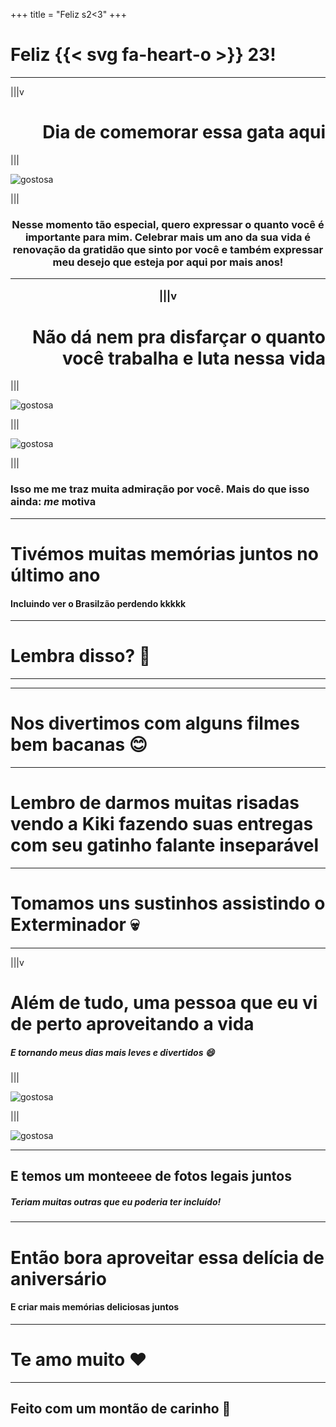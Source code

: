 +++
title = "Feliz s2<3"
+++

<!--: .wrap .fadeInUp bg=bg-black bg=aligncenter bgimage=frame|images/nos-1.jpg -->

# **Feliz {{< svg fa-heart-o >}} 23!**

---
<!--: .wrap -->
|||v

<h1 style="text-align:right;"><strong>Dia de comemorar essa gata aqui</strong></h1>

|||


<img style="max-height:70vh;" src=images/bruna-1.jpg alt=gostosa></img>

|||


<h3 style="text-align:center;">Nesse momento tão especial, quero expressar o quanto você é <strong>importante</strong> para mim. Celebrar mais um ano da sua vida é renovação da <strong>gratidão</strong> que sinto por você e também expressar meu desejo que esteja por aqui por mais anos!</p>

---

<!--: .wrap -->
|||v

<h1 style="text-align:right;"><strong>Não dá nem pra disfarçar o quanto você trabalha e luta nessa vida</strong></h1>

|||


<img class="aligncenter" style="max-height:70vh;" src=images/bruna-forte.jpg alt=gostosa></img>

|||

<img class="aligncenter" style="max-height:70vh;" src=images/bruna-rosca.gif alt=gostosa></img>

|||

### Isso me me traz muita **admiração** por você. Mais do que isso ainda: _me_ **motiva**

---

<!--: .wrap bg=bg-black bg=aligncenter bgimage=images/nos-brasil.jpg -->

# Tivémos muitas memórias juntos no último ano

#### Incluindo ver o Brasilzão perdendo kkkkk

---

<!--: .wrap bg=bg-black bg=aligncenter bgimage=images/nos-ovo.jpg -->

# Lembra disso? 👀

---

<!--: .wrap bg=bg-black bg=aligncenter bgimage=images/totoro.jpg -->

---

<!--: .wrap bg=bg-black bg=aligncenter bgimage=images/totoro.jpg -->

# Nos divertimos com alguns filmes bem bacanas 😊

---

<!--: .wrap bg=bg-black bg=aligncenter bgimage=images/kiki.jpg -->

# Lembro de darmos muitas risadas vendo a Kiki fazendo suas entregas com seu gatinho falante inseparável

---


<!--: .wrap bg=bg-black bg=aligncenter bgimage=images/arnold.jpg -->

# Tomamos uns sustinhos assistindo o Exterminador 💀

---

<!--: .wrap -->

|||v

# **Além de tudo, uma pessoa que eu vi de perto aproveitando a vida**

##### E tornando meus dias mais leves e divertidos 😄

|||


<img class="aligncenter" style="max-height:70vh;" src=images/bruna-hobbes.jpg alt=gostosa></img>

|||

<img class="aligncenter" style="max-height:70vh;" src=images/bruna-caipirinha.jpg alt=gostosa></img>

---

<!--: .wrap bg=bg-black bg=aligncenter bgimage=images/nos-2.jpg -->

## E temos um monteeee de fotos legais juntos

##### Teriam muitas outras que eu poderia ter incluído!


---

<!--: .wrap bg=bg-black bg=aligncenter bgimage=images/nos-hobbes.jpg -->

# Então bora aproveitar essa delícia de aniversário

#### E criar mais memórias deliciosas juntos

---

<!--: .wrap bg=bg-black bg=aligncenter bgimage=images/nos-hobbes.jpg -->

# **Te amo muito ❤️**

---

<!--: .wrap bg=bg-black bg=aligncenter bgimage=images/eu.jpg -->

## Feito com um montão de carinho 🦔

